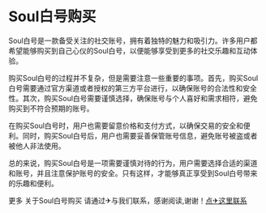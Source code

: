 # Soul白号购买

Soul白号是一款备受关注的社交账号，拥有着独特的魅力和吸引力。许多用户都希望能够购买到自己心仪的Soul白号，以便能够享受到更多的社交乐趣和互动体验。

购买Soul白号的过程并不复杂，但是需要注意一些重要的事项。首先，购买Soul白号需要通过官方渠道或者授权的第三方平台进行，以确保账号的合法性和安全性。其次，购买Soul白号需要谨慎选择，确保账号与个人喜好和需求相符，避免购买到不符合预期的账号。

在购买Soul白号时，用户也需要留意价格和支付方式，以确保交易的安全和便利。同时，购买Soul白号后，用户也需要妥善保管账号信息，避免账号被盗或者被他人非法使用。

总的来说，购买Soul白号是一项需要谨慎对待的行为，用户需要选择合适的渠道和账号，并且注意保护账号的安全。只有这样，才能够真正享受到Soul白号带来的乐趣和便利。

更多 关于Soul白号购买 请通过✈与我们联系，感谢阅读,谢谢！[点✈这里联系](https://ads.k02.cc)